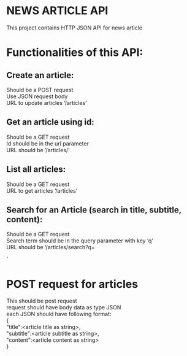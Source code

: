 # NEWS ARTICLE API
This project contains HTTP JSON API for news article
# Functionalities of this API:
## Create an article:
 Should be a POST request\
 Use JSON request body\
 URL to update articles ‘/articles’
## Get an article using id:
 Should be a GET request\
 Id should be in the url parameter\
 URL should be ‘/articles/<id here>’
## List all articles:
 Should be a GET request\
 URL to get articles ‘/articles’
## Search for an Article (search in title, subtitle, content):
 Should be a GET request\
 Search term should be in the query parameter with key ‘q’\
 URL should be ‘/articles/search?q=<search term here>’
 
# POST request for articles
 This should be post request\
 request should have body data as type JSON\
 each JSON should have following format:\
    {\
       "title":\<article title as string\>,\
       "subtitle":\<article subtitle as string\>,\
       "content":\<article content as string\>\
    }
